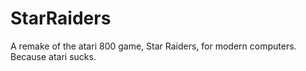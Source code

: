 # StarRaiders

A remake of the atari 800 game, Star Raiders, for modern computers. Because atari sucks.
